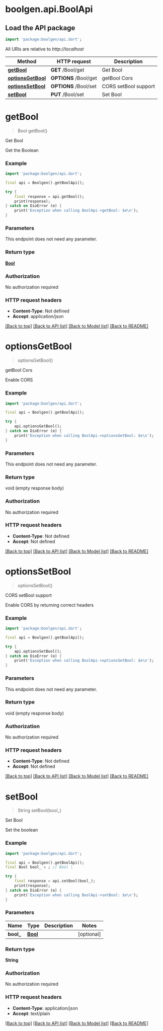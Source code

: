 # boolgen.api.BoolApi

## Load the API package
```dart
import 'package:boolgen/api.dart';
```

All URIs are relative to *http://localhost*

Method | HTTP request | Description
------------- | ------------- | -------------
[**getBool**](BoolApi.md#getbool) | **GET** /Bool/get | Get Bool
[**optionsGetBool**](BoolApi.md#optionsgetbool) | **OPTIONS** /Bool/get | getBool Cors
[**optionsSetBool**](BoolApi.md#optionssetbool) | **OPTIONS** /Bool/set | CORS setBool support
[**setBool**](BoolApi.md#setbool) | **PUT** /Bool/set | Set Bool


# **getBool**
> Bool getBool()

Get Bool

Get the Boolean 

### Example
```dart
import 'package:boolgen/api.dart';

final api = Boolgen().getBoolApi();

try {
    final response = api.getBool();
    print(response);
} catch on DioError (e) {
    print('Exception when calling BoolApi->getBool: $e\n');
}
```

### Parameters
This endpoint does not need any parameter.

### Return type

[**Bool**](Bool.md)

### Authorization

No authorization required

### HTTP request headers

 - **Content-Type**: Not defined
 - **Accept**: application/json

[[Back to top]](#) [[Back to API list]](../README.md#documentation-for-api-endpoints) [[Back to Model list]](../README.md#documentation-for-models) [[Back to README]](../README.md)

# **optionsGetBool**
> optionsGetBool()

getBool Cors

Enable CORS  

### Example
```dart
import 'package:boolgen/api.dart';

final api = Boolgen().getBoolApi();

try {
    api.optionsGetBool();
} catch on DioError (e) {
    print('Exception when calling BoolApi->optionsGetBool: $e\n');
}
```

### Parameters
This endpoint does not need any parameter.

### Return type

void (empty response body)

### Authorization

No authorization required

### HTTP request headers

 - **Content-Type**: Not defined
 - **Accept**: Not defined

[[Back to top]](#) [[Back to API list]](../README.md#documentation-for-api-endpoints) [[Back to Model list]](../README.md#documentation-for-models) [[Back to README]](../README.md)

# **optionsSetBool**
> optionsSetBool()

CORS setBool support

Enable CORS by returning correct headers 

### Example
```dart
import 'package:boolgen/api.dart';

final api = Boolgen().getBoolApi();

try {
    api.optionsSetBool();
} catch on DioError (e) {
    print('Exception when calling BoolApi->optionsSetBool: $e\n');
}
```

### Parameters
This endpoint does not need any parameter.

### Return type

void (empty response body)

### Authorization

No authorization required

### HTTP request headers

 - **Content-Type**: Not defined
 - **Accept**: Not defined

[[Back to top]](#) [[Back to API list]](../README.md#documentation-for-api-endpoints) [[Back to Model list]](../README.md#documentation-for-models) [[Back to README]](../README.md)

# **setBool**
> String setBool(bool_)

Set Bool

Set the boolean 

### Example
```dart
import 'package:boolgen/api.dart';

final api = Boolgen().getBoolApi();
final Bool bool_ = ; // Bool | 

try {
    final response = api.setBool(bool_);
    print(response);
} catch on DioError (e) {
    print('Exception when calling BoolApi->setBool: $e\n');
}
```

### Parameters

Name | Type | Description  | Notes
------------- | ------------- | ------------- | -------------
 **bool_** | [**Bool**](Bool.md)|  | [optional] 

### Return type

**String**

### Authorization

No authorization required

### HTTP request headers

 - **Content-Type**: application/json
 - **Accept**: text/plain

[[Back to top]](#) [[Back to API list]](../README.md#documentation-for-api-endpoints) [[Back to Model list]](../README.md#documentation-for-models) [[Back to README]](../README.md)

